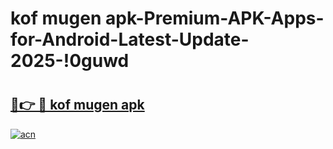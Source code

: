 # kof mugen apk-Premium-APK-Apps-for-Android-Latest-Update-2025-!0guwd

# <h2><a href="https://googleone.com">🔗👉 🔴 kof mugen apk</a></h2>

[![acn](https://github.com/user-attachments/assets/0f9c940e-d8b0-45ae-aac7-cd30a18b3e1c)](https://googleone.com)

